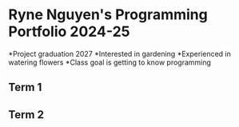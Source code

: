 # Ryne Nguyen's Programming Portfolio 2024-25
*Project graduation 2027
*Interested in gardening
*Experienced in watering flowers
*Class goal is getting to know programming

## Term 1

## Term 2
